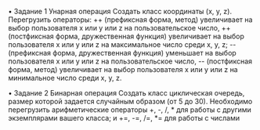 • Задание 1 Унарная операция
Создать класс координаты (x, y, z). Перегрузить операторы: ++ (префиксная форма,
метод) увеличивает на выбор пользователя x или y или z на пользовательское число,
++(постфиксная форма, дружественная функция) увеличивает на выбор пользователя x
или y или z на максимальное число среди x, y, z; -- (префиксная форма, дружественная
функция) уменьшает на выбор пользователя x или y или z на пользовательское число, --
(постфиксная форма, метод) увеличивает на выбор пользователя x или y или z на
минимальное число среди x, y, z.


• Задание 2 Бинарная операция
Создать класс циклическая очередь, размер которой задается случайным образом (от
5 до 30). Необходимо перегрузить арифметические операторы +, -, /, * для работы с
другими экземплярами вашего класса; и +=, -=, /=, *= для работы с числами
